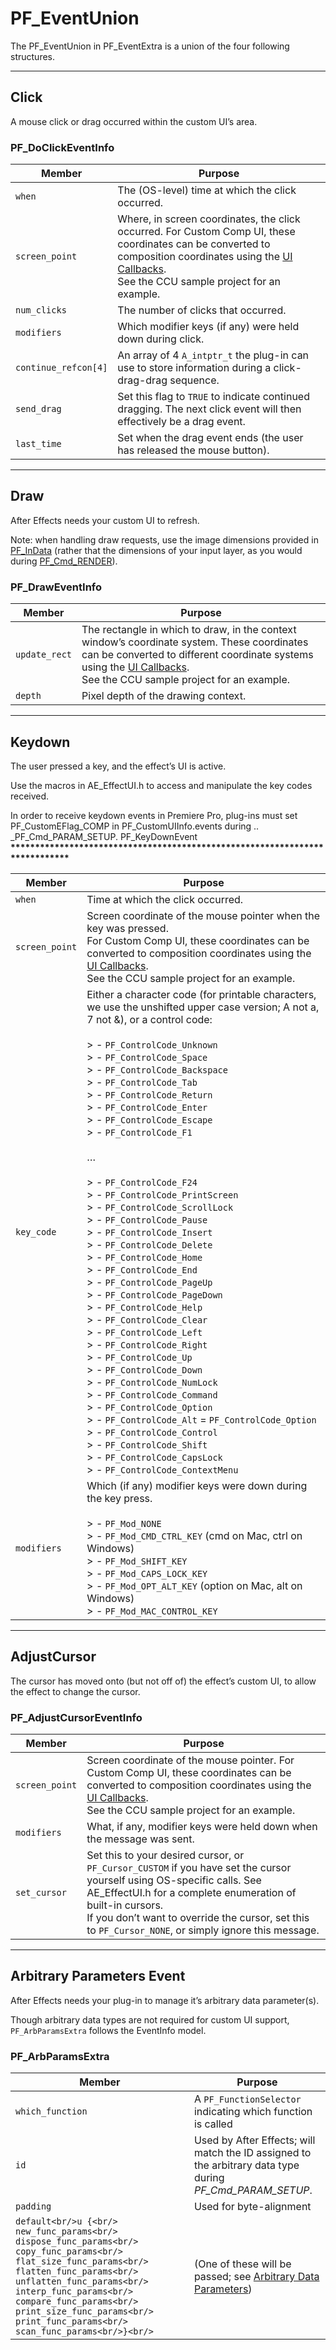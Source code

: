 # PF_EventUnion

The PF_EventUnion in PF_EventExtra is a union of the four following structures.

---

## Click

A mouse click or drag occurred within the custom UI’s area.

### PF_DoClickEventInfo

| **Member**           | **Purpose**                                                                                                                                                                                                                                                 |
|----------------------|-------------------------------------------------------------------------------------------------------------------------------------------------------------------------------------------------------------------------------------------------------------|
| `when`               | The (OS-level) time at which the click occurred.                                                                                                                                                                                                            |
| `screen_point`       | Where, in screen coordinates, the click occurred. For Custom Comp UI, these coordinates can be converted to composition coordinates using the [UI Callbacks](ui-callbacks.md#effect-ui-events-ui-callbacks).<br/>See the CCU sample project for an example. |
| `num_clicks`         | The number of clicks that occurred.                                                                                                                                                                                                                         |
| `modifiers`          | Which modifier keys (if any) were held down during click.                                                                                                                                                                                                   |
| `continue_refcon[4]` | An array of 4 `A_intptr_t` the plug-in can use to store information during a click-drag-drag sequence.                                                                                                                                                      |
| `send_drag`          | Set this flag to `TRUE` to indicate continued dragging. The next click event will then effectively be a drag event.                                                                                                                                         |
| `last_time`          | Set when the drag event ends (the user has released the mouse button).                                                                                                                                                                                      |

---

## Draw

After Effects needs your custom UI to refresh.

Note: when handling draw requests, use the image dimensions provided in [PF_InData](../effect-basics/PF_InData.md#effect-basics-pf-indata) (rather that the dimensions of your input layer, as you would during [PF_Cmd_RENDER](../effect-basics/command-selectors.md#effect-basics-command-selectors-frame-selectors)).

### PF_DrawEventInfo

| **Member**    | **Purpose**                                                                                                                                                                                                                                                           |
|---------------|-----------------------------------------------------------------------------------------------------------------------------------------------------------------------------------------------------------------------------------------------------------------------|
| `update_rect` | The rectangle in which to draw, in the context window’s coordinate system. These coordinates can be converted to different coordinate systems using the [UI Callbacks](ui-callbacks.md#effect-ui-events-ui-callbacks).<br/>See the CCU sample project for an example. |
| `depth`       | Pixel depth of the drawing context.                                                                                                                                                                                                                                   |

---

## Keydown

The user pressed a key, and the effect’s UI is active.

Use the macros in AE_EffectUI.h to access and manipulate the key codes received.

In order to receive keydown events in Premiere Pro, plug-ins must set PF_CustomEFlag_COMP in PF_CustomUIInfo.events during .. \_PF_Cmd_PARAM_SETUP.
PF_KeyDownEvent
**\*\*\*\*\*\*\*\*\*\*\*\*\*\*\*\*\*\*\*\*\*\*\*\*\*\*\*\*\*\*\*\*\*\*\*\*\*\*\*\*\*\*\*\*\*\*\*\*\*\*\*\*\*\*\*\*\*\*\*\*\*\*\*\*\*\*\*\*\*\*\*\*\*\*\*\***

| **Member**     | **Purpose**                                                                                                                                                                                                                                                                                                                                                                                                                                                                                                                                                                                                                                                                                                                                                                                                                                                                                                                                                                                                                                                                                                                                                                                                                             |
|----------------|-----------------------------------------------------------------------------------------------------------------------------------------------------------------------------------------------------------------------------------------------------------------------------------------------------------------------------------------------------------------------------------------------------------------------------------------------------------------------------------------------------------------------------------------------------------------------------------------------------------------------------------------------------------------------------------------------------------------------------------------------------------------------------------------------------------------------------------------------------------------------------------------------------------------------------------------------------------------------------------------------------------------------------------------------------------------------------------------------------------------------------------------------------------------------------------------------------------------------------------------|
| `when`         | Time at which the click occurred.                                                                                                                                                                                                                                                                                                                                                                                                                                                                                                                                                                                                                                                                                                                                                                                                                                                                                                                                                                                                                                                                                                                                                                                                       |
| `screen_point` | Screen coordinate of the mouse pointer when the key was pressed.<br/>For Custom Comp UI, these coordinates can be converted to composition coordinates using the [UI Callbacks](ui-callbacks.md#effect-ui-events-ui-callbacks).<br/>See the CCU sample project for an example.                                                                                                                                                                                                                                                                                                                                                                                                                                                                                                                                                                                                                                                                                                                                                                                                                                                                                                                                                          |
| `key_code`     | Either a character code (for printable characters, we use the unshifted upper case version; A not a, 7 not &), or a control code:<br/><br/>> - `PF_ControlCode_Unknown`<br/>> - `PF_ControlCode_Space`<br/>> - `PF_ControlCode_Backspace`<br/>> - `PF_ControlCode_Tab`<br/>> - `PF_ControlCode_Return`<br/>> - `PF_ControlCode_Enter`<br/>> - `PF_ControlCode_Escape`<br/>> - `PF_ControlCode_F1`<br/><br/>…<br/><br/>> - `PF_ControlCode_F24`<br/>> - `PF_ControlCode_PrintScreen`<br/>> - `PF_ControlCode_ScrollLock`<br/>> - `PF_ControlCode_Pause`<br/>> - `PF_ControlCode_Insert`<br/>> - `PF_ControlCode_Delete`<br/>> - `PF_ControlCode_Home`<br/>> - `PF_ControlCode_End`<br/>> - `PF_ControlCode_PageUp`<br/>> - `PF_ControlCode_PageDown`<br/>> - `PF_ControlCode_Help`<br/>> - `PF_ControlCode_Clear`<br/>> - `PF_ControlCode_Left`<br/>> - `PF_ControlCode_Right`<br/>> - `PF_ControlCode_Up`<br/>> - `PF_ControlCode_Down`<br/>> - `PF_ControlCode_NumLock`<br/>> - `PF_ControlCode_Command`<br/>> - `PF_ControlCode_Option`<br/>> - `PF_ControlCode_Alt` = `PF_ControlCode_Option`<br/>> - `PF_ControlCode_Control`<br/>> - `PF_ControlCode_Shift`<br/>> - `PF_ControlCode_CapsLock`<br/>> - `PF_ControlCode_ContextMenu` |
| `modifiers`    | Which (if any) modifier keys were down during the key press.<br/><br/>> - `PF_Mod_NONE`<br/>> - `PF_Mod_CMD_CTRL_KEY` (cmd on Mac, ctrl on Windows)<br/>> - `PF_Mod_SHIFT_KEY`<br/>> - `PF_Mod_CAPS_LOCK_KEY`<br/>> - `PF_Mod_OPT_ALT_KEY` (option on Mac, alt on Windows)<br/>> - `PF_Mod_MAC_CONTROL_KEY`                                                                                                                                                                                                                                                                                                                                                                                                                                                                                                                                                                                                                                                                                                                                                                                                                                                                                                                             |

---

## AdjustCursor

The cursor has moved onto (but not off of) the effect’s custom UI, to allow the effect to change the cursor.

### PF_AdjustCursorEventInfo

| **Member**     | **Purpose**                                                                                                                                                                                                                                                                                      |
|----------------|--------------------------------------------------------------------------------------------------------------------------------------------------------------------------------------------------------------------------------------------------------------------------------------------------|
| `screen_point` | Screen coordinate of the mouse pointer. For Custom Comp UI, these coordinates can be converted to composition coordinates using the [UI Callbacks](ui-callbacks.md#effect-ui-events-ui-callbacks).<br/>See the CCU sample project for an example.                                                |
| `modifiers`    | What, if any, modifier keys were held down when the message was sent.                                                                                                                                                                                                                            |
| `set_cursor`   | Set this to your desired cursor, or `PF_Cursor_CUSTOM` if you have set the cursor yourself using OS-specific calls. See AE_EffectUI.h for a complete enumeration of built-in cursors.<br/>If you don’t want to override the cursor, set this to `PF_Cursor_NONE`, or simply ignore this message. |

---

## Arbitrary Parameters Event

After Effects needs your plug-in to manage it’s arbitrary data parameter(s).

Though arbitrary data types are not required for custom UI support, `PF_ArbParamsExtra` follows the EventInfo model.

### PF_ArbParamsExtra

| **Member**                                                                                                                                                                                                                                                                                                               | **Purpose**                                                                                                                                             |
|--------------------------------------------------------------------------------------------------------------------------------------------------------------------------------------------------------------------------------------------------------------------------------------------------------------------------|---------------------------------------------------------------------------------------------------------------------------------------------------------|
| `which_function`                                                                                                                                                                                                                                                                                                         | A `PF_FunctionSelector` indicating which function is called                                                                                             |
| `id`                                                                                                                                                                                                                                                                                                                     | Used by After Effects; will match the ID assigned to the arbitrary data type during *PF_Cmd_PARAM_SETUP*.                                               |
| `padding`                                                                                                                                                                                                                                                                                                                | Used for byte-alignment                                                                                                                                 |
| ```default<br/>u {<br/>  new_func_params<br/>  dispose_func_params<br/>  copy_func_params<br/>  flat_size_func_params<br/>  flatten_func_params<br/>  unflatten_func_params<br/>  interp_func_params<br/>  compare_func_params<br/>  print_size_func_params<br/>  print_func_params<br/>  scan_func_params<br/>}<br/>``` | (One of these will be passed; see [Arbitrary Data Parameters](../effect-details/arbitrary-data-parameters.md#effect-details-arbitrary-data-parameters)) |
